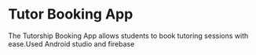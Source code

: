 # Tutor Booking App 
 The Tutorship Booking App allows students to book tutoring sessions with ease.Used Android studio and firebase
